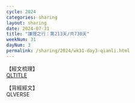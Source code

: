 ```yaml
---
cycle: 2024
categories: sharing
layout: sharing
date: 2024-07-31
title: "謙理之行：第213天/共730天"
weekNum: 31
dayNum: 3
permalink: /sharing/2024/wk31-day3-qianli.html
---
```

【經文梳理】  
[QLTITLE](QLLINK)

【背經經文】  
QLVERSE
